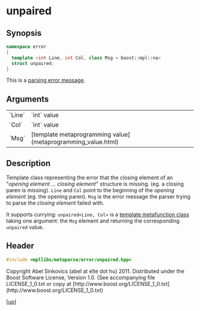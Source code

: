 # unpaired

## Synopsis

```cpp
namespace error
{
  template <int Line, int Col, class Msg = boost::mpl::na>
  struct unpaired;
}
```

This is a [parsing error message](parsing_error_message.html).

## Arguments

<table cellpadding='0' cellspacing='0'>
  <tr>
    <td>`Line`</td>
    <td>`int` value</td>
  </tr>
  <tr>
    <td>`Col`</td>
    <td>`int` value</td>
  </tr>
  <tr>
    <td>`Msg`</td>
    <td>[template metaprogramming value](metaprogramming_value.html)</td>
  </tr>
</table>

## Description

Template class representing the error that the closing element of an
"_opening element_ ... _closing element_" structure is missing. (eg. a closing
paren is missing). `Line` and `Col` point to the beginning of the _opening
element_ (eg. the opening paren). `Msg` is the error message the parser trying
to parse the _closing element_ failed with.

It supports currying: `unpaired<Line, Col>` is a [template metafunction class](
metafunction_class.html) taking one argument: the `Msg` element and returning
the corresponding `unpaired` value.

## Header

```cpp
#include <mpllibs/metaparse/error/unpaired.hpp>
```

<p class="copyright">
Copyright Abel Sinkovics (abel at elte dot hu) 2011.
Distributed under the Boost Software License, Version 1.0.
(See accompanying file LICENSE_1_0.txt or copy at
[http://www.boost.org/LICENSE_1_0.txt](http://www.boost.org/LICENSE_1_0.txt)
</p>

[[up]](reference.html)

